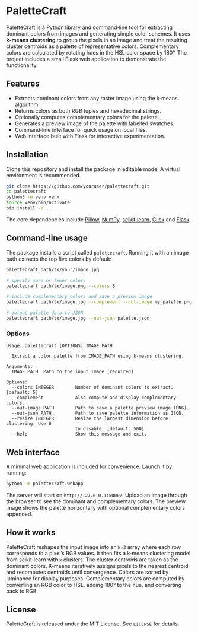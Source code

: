 # PaletteCraft

PaletteCraft is a Python library and command‑line tool for extracting dominant colors
from images and generating simple color schemes. It uses **k‑means clustering** to
group the pixels in an image and treat the resulting cluster centroids as a
palette of representative colors. Complementary colors are calculated by
rotating hues in the HSL color space by 180°. The project includes a small
Flask web application to demonstrate the functionality.

## Features

* Extracts dominant colors from any raster image using the k‑means algorithm.
* Returns colors as both RGB tuples and hexadecimal strings.
* Optionally computes complementary colors for the palette.
* Generates a preview image of the palette with labelled swatches.
* Command‑line interface for quick usage on local files.
* Web interface built with Flask for interactive experimentation.

## Installation

Clone this repository and install the package in editable mode. A virtual
environment is recommended.

```bash
git clone https://github.com/youruser/palettecraft.git
cd palettecraft
python3 -m venv venv
source venv/bin/activate
pip install -e .
```

The core dependencies include [Pillow](https://python-pillow.org/),
[NumPy](https://numpy.org/), [scikit‑learn](https://scikit-learn.org/),
[Click](https://click.palletsprojects.com/) and [Flask](https://flask.palletsprojects.com/).

## Command‑line usage

The package installs a script called `palettecraft`. Running it with an image
path extracts the top five colors by default:

```bash
palettecraft path/to/your/image.jpg

# specify more or fewer colors
palettecraft path/to/image.png --colors 8

# include complementary colors and save a preview image
palettecraft path/to/image.jpg --complement --out-image my_palette.png

# output palette data to JSON
palettecraft path/to/image.jpg --out-json palette.json
```

### Options

```
Usage: palettecraft [OPTIONS] IMAGE_PATH

  Extract a color palette from IMAGE_PATH using k‑means clustering.

Arguments:
  IMAGE_PATH  Path to the input image [required]

Options:
  --colors INTEGER        Number of dominant colors to extract. [default: 5]
  --complement            Also compute and display complementary colors.
  --out-image PATH        Path to save a palette preview image (PNG).
  --out-json PATH         Path to save palette information as JSON.
  --resize INTEGER        Resize the largest dimension before clustering. Use 0
                          to disable. [default: 500]
  --help                  Show this message and exit.
```

## Web interface

A minimal web application is included for convenience. Launch it by running:

```bash
python -m palettecraft.webapp
```

The server will start on `http://127.0.0.1:5000/`. Upload an image through
the browser to see the dominant and complementary colors. The preview image
shows the palette horizontally with optional complementary colors appended.

## How it works

PaletteCraft reshapes the input image into an ``N×3`` array where each row
corresponds to a pixel’s RGB values. It then fits a k‑means clustering model
from scikit‑learn with ``k`` clusters. The cluster centroids are taken as the
dominant colors. K‑means iteratively assigns pixels to the nearest centroid
and recomputes centroids until convergence. Colors are sorted by luminance
for display purposes. Complementary colors are computed by converting an RGB
color to HSL, adding 180° to the hue, and converting back to RGB.

## License

PaletteCraft is released under the MIT License. See ``LICENSE`` for details.